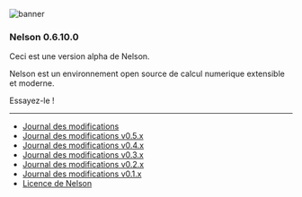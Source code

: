![banner](banner_homepage.png)

### Nelson 0.6.10.0

Ceci est une version alpha de Nelson.

Nelson est un environnement open source de calcul numerique extensible et moderne.

Essayez-le !

---

- [Journal des modifications](CHANGELOG.md)
- [Journal des modifications v0.5.x](CHANGELOG-0.5.x.md)
- [Journal des modifications v0.4.x](CHANGELOG-0.4.x.md)
- [Journal des modifications v0.3.x](CHANGELOG-0.3.x.md)
- [Journal des modifications v0.2.x](CHANGELOG-0.2.x.md)
- [Journal des modifications v0.1.x](CHANGELOG-0.1.x.md)
- [Licence de Nelson](license.md)
